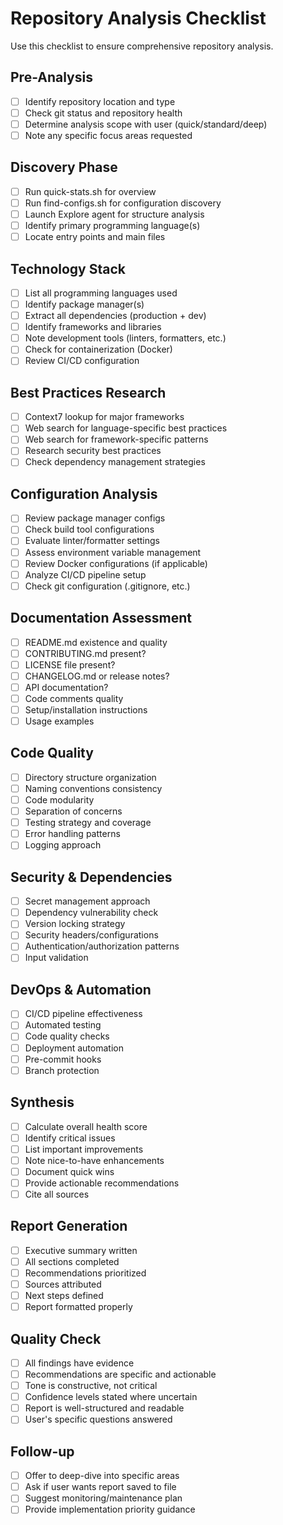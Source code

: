 # Repository Analysis Checklist

Use this checklist to ensure comprehensive repository analysis.

## Pre-Analysis

- [ ] Identify repository location and type
- [ ] Check git status and repository health
- [ ] Determine analysis scope with user (quick/standard/deep)
- [ ] Note any specific focus areas requested

## Discovery Phase

- [ ] Run quick-stats.sh for overview
- [ ] Run find-configs.sh for configuration discovery
- [ ] Launch Explore agent for structure analysis
- [ ] Identify primary programming language(s)
- [ ] Locate entry points and main files

## Technology Stack

- [ ] List all programming languages used
- [ ] Identify package manager(s)
- [ ] Extract all dependencies (production + dev)
- [ ] Identify frameworks and libraries
- [ ] Note development tools (linters, formatters, etc.)
- [ ] Check for containerization (Docker)
- [ ] Review CI/CD configuration

## Best Practices Research

- [ ] Context7 lookup for major frameworks
- [ ] Web search for language-specific best practices
- [ ] Web search for framework-specific patterns
- [ ] Research security best practices
- [ ] Check dependency management strategies

## Configuration Analysis

- [ ] Review package manager configs
- [ ] Check build tool configurations
- [ ] Evaluate linter/formatter settings
- [ ] Assess environment variable management
- [ ] Review Docker configurations (if applicable)
- [ ] Analyze CI/CD pipeline setup
- [ ] Check git configuration (.gitignore, etc.)

## Documentation Assessment

- [ ] README.md existence and quality
- [ ] CONTRIBUTING.md present?
- [ ] LICENSE file present?
- [ ] CHANGELOG.md or release notes?
- [ ] API documentation?
- [ ] Code comments quality
- [ ] Setup/installation instructions
- [ ] Usage examples

## Code Quality

- [ ] Directory structure organization
- [ ] Naming conventions consistency
- [ ] Code modularity
- [ ] Separation of concerns
- [ ] Testing strategy and coverage
- [ ] Error handling patterns
- [ ] Logging approach

## Security & Dependencies

- [ ] Secret management approach
- [ ] Dependency vulnerability check
- [ ] Version locking strategy
- [ ] Security headers/configurations
- [ ] Authentication/authorization patterns
- [ ] Input validation

## DevOps & Automation

- [ ] CI/CD pipeline effectiveness
- [ ] Automated testing
- [ ] Code quality checks
- [ ] Deployment automation
- [ ] Pre-commit hooks
- [ ] Branch protection

## Synthesis

- [ ] Calculate overall health score
- [ ] Identify critical issues
- [ ] List important improvements
- [ ] Note nice-to-have enhancements
- [ ] Document quick wins
- [ ] Provide actionable recommendations
- [ ] Cite all sources

## Report Generation

- [ ] Executive summary written
- [ ] All sections completed
- [ ] Recommendations prioritized
- [ ] Sources attributed
- [ ] Next steps defined
- [ ] Report formatted properly

## Quality Check

- [ ] All findings have evidence
- [ ] Recommendations are specific and actionable
- [ ] Tone is constructive, not critical
- [ ] Confidence levels stated where uncertain
- [ ] Report is well-structured and readable
- [ ] User's specific questions answered

## Follow-up

- [ ] Offer to deep-dive into specific areas
- [ ] Ask if user wants report saved to file
- [ ] Suggest monitoring/maintenance plan
- [ ] Provide implementation priority guidance
